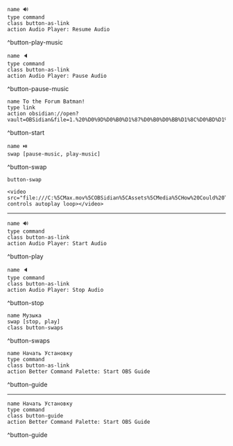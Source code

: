 ```button
name 🔊
type command
class button-as-link
action Audio Player: Resume Audio
```
^button-play-music

```button
name 🔈
type command
class button-as-link
action Audio Player: Pause Audio
```
^button-pause-music

```button
name To the Forum Batman!
type link
action obsidian://open?vault=OBSidian&file=1.%20%D0%9D%D0%B0%D1%87%D0%B0%D0%BB%D1%8C%D0%BD%D1%8B%D0%B9%20%D0%AD%D0%BA%D1%80%D0%B0%D0%BD%2F1.%20%D0%9D%D0%B0%D1%87%D0%B0%D0%BB%D1%8C%D0%BD%D1%8B%D0%B9%20%D0%AD%D0%BA%D1%80%D0%B0%D0%BD
```
^button-start

```button
name ⏯️
swap [pause-music, play-music]
```
^button-swap

`button-swap`


```php-template
<video src="file:///C:%5CMax.mov%5COBSidian%5CAssets%5CMedia%5CHow%20Could%20This%20Be%20Wrong%20(feat.%20Tula)%20(Jaz%20remix).mp3" controls autoplay loop></video>
```

---

```button
name 🔊
type command
class button-as-link
action Audio Player: Start Audio
```
^button-play

```button
name 🔈
type command
class button-as-link
action Audio Player: Stop Audio
```
^button-stop

```button
name Музыка
swap [stop, play]
class button-swaps
```
^button-swaps

```button
name Начать Установку
type command
class button-as-link
action Better Command Palette: Start OBS Guide
```
^button-guide

---

```button
name Начать Установку
type command
class button-guide
action Better Command Palette: Start OBS Guide
```
^button-guide